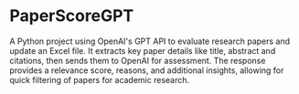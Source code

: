 # PaperScoreGPT
A Python project using OpenAI's GPT API to evaluate research papers and update an Excel file. It extracts key paper details like title, abstract and citations, then sends them to OpenAI for assessment. The response provides a relevance score, reasons, and additional insights, allowing for quick filtering of papers for academic research.
